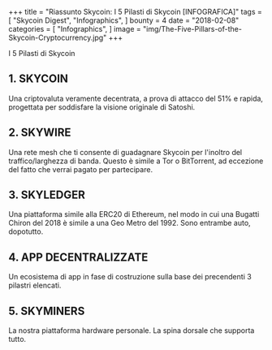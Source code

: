 +++
title = "Riassunto Skycoin: I 5 Pilasti di Skycoin [INFOGRAFICA]"
tags = [
    "Skycoin Digest",
    "Infographics",
]
bounty = 4
date = "2018-02-08"
categories = [
    "Infographics",
]
image = "img/The-Five-Pillars-of-the-Skycoin-Cryptocurrency.jpg"
+++


I 5 Pilasti di Skycoin

## __1. SKYCOIN__

Una criptovaluta veramente decentrata, a prova di attacco del 51% e rapida, progettata per soddisfare la visione originale di Satoshi.

## __2. SKYWIRE__

Una rete mesh che ti consente di guadagnare Skycoin per l'inoltro del traffico/larghezza di banda. Questo è simile a Tor o BitTorrent, ad eccezione del fatto che verrai pagato per partecipare.

## __3. SKYLEDGER__

Una piattaforma simile alla ERC20 di Ethereum, nel modo in cui una Bugatti Chiron del 2018 è simile a una Geo Metro del 1992. Sono entrambe auto, dopotutto.

## __4. APP DECENTRALIZZATE__

Un ecosistema di app in fase di costruzione sulla base dei precendenti 3 pilastri elencati.

## __5. SKYMINERS__

La nostra piattaforma hardware personale. La spina dorsale che supporta tutto.
